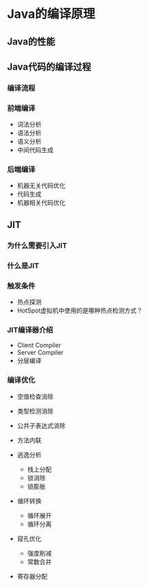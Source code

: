 # Java的编译原理

## Java的性能

## Java代码的编译过程

### 编译流程

### 前端编译

- 词法分析
- 语法分析
- 语义分析
- 中间代码生成

### 后端编译

- 机器无关代码优化
- 代码生成
- 机器相关代码优化

## JIT

### 为什么需要引入JIT

### 什么是JIT

### 触发条件

- 热点探测
- HotSpot虚拟机中使用的是哪种热点检测方式？

### JIT编译器介绍

- Client Compiler
- Server Compiler
- 分层编译

### 编译优化

- 空值检查消除
- 类型检测消除
- 公共子表达式消除
- 方法内联
- 逃逸分析

	- 栈上分配
	- 锁消除
	- 锁膨胀

- 循环转换

	- 循环展开
	- 循环分离

- 窥孔优化

	- 强度削减
	- 常数合并

- 寄存器分配

